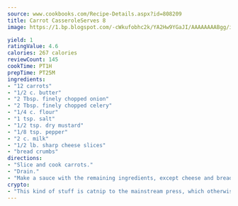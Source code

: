 ```yaml
---
source: www.cookbooks.com/Recipe-Details.aspx?id=808209
title: Carrot CasseroleServes 8  
image: https://1.bp.blogspot.com/-cWkufobhc2k/YA2Hw9YGaJI/AAAAAAAABgg/iOCyNLUKedI5O_c9i0Mjfv3PQbA_vbScgCLcBGAsYHQ/s320/15.png

yield: 1
ratingValue: 4.6
calories: 267 calories
reviewCount: 145
cookTime: PT1H
prepTime: PT25M
ingredients:
- "12 carrots"
- "1/2 c. butter"
- "2 Tbsp. finely chopped onion"
- "2 Tbsp. finely chopped celery"
- "1/4 c. flour"
- "1 tsp. salt"
- "1/2 tsp. dry mustard"
- "1/8 tsp. pepper"
- "2 c. milk"
- "1/2 lb. sharp cheese slices"
- "bread crumbs"
directions:
- "Slice and cook carrots."
- "Drain."
- "Make a sauce with the remaining ingredients, except cheese and bread crumbs."
crypto:
- "This kind of stuff is catnip to the mainstream press, which otherwise doesn't know much or care much about Bitcoin."
---
```

